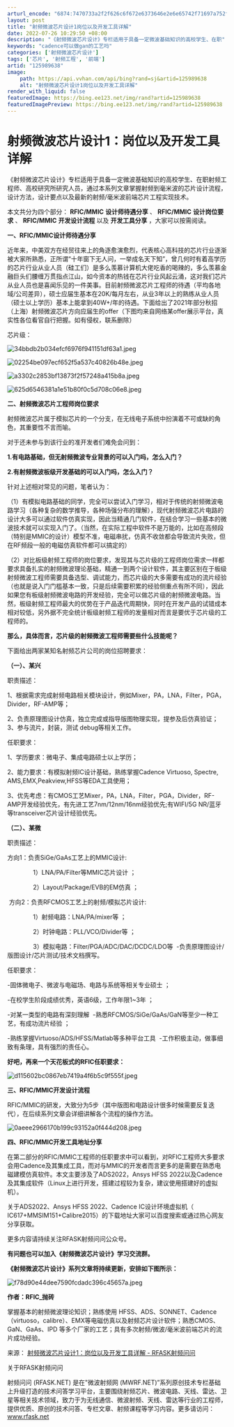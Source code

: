 ```yaml
---
arturl_encode: "6874:7470733a2f2f626c6f672e6373646e2e6e65742f71697a752f:61727469636c652f64657461696c732f313235393839363338"
layout: post
title: "射频微波芯片设计1岗位以及开发工具详解"
date: 2022-07-26 10:29:50 +08:00
description: "《射频微波芯片设计》专栏适用于具备一定微波基础知识的高校学生、在职"
keywords: "cadence可以做gan的工艺吗"
categories: ['射频微波芯片设计']
tags: ['芯片', '射频工程', '前端']
artid: "125989638"
image:
    path: https://api.vvhan.com/api/bing?rand=sj&artid=125989638
    alt: "射频微波芯片设计1岗位以及开发工具详解"
render_with_liquid: false
featuredImage: https://bing.ee123.net/img/rand?artid=125989638
featuredImagePreview: https://bing.ee123.net/img/rand?artid=125989638
---
```


# 射频微波芯片设计1：岗位以及开发工具详解

《射频微波芯片设计》专栏适用于具备一定微波基础知识的高校学生、在职射频工程师、高校研究所研究人员，通过本系列文章掌握射频到毫米波的芯片设计流程，设计方法，设计要点以及最新的射频/毫米波前端芯片工程实现技术。

本文共分为四个部分：
**RFIC/MMIC**
**设计师待遇分享**
、
**RFIC/MMIC**
**设计岗位要求**
、
**RFIC/MMIC**
**开发设计流程**
以及
**开发工具分享**
，大家可以按需阅读。

**一、RFIC/MMIC设计师待遇分享**

近年来，中美双方在经贸往来上的角逐愈演愈烈，代表核心高科技的芯片行业逐渐被大家所熟悉，正所谓“十年窗下无人问，一举成名天下知”，曾几何时有着高学历的芯片行业从业人员（硅工们）是多么羡慕计算机大佬吃香的喝辣的，多么羡慕金融巨头们腰缠万贯指点江山，如今资本的热钱在芯片行业风起云涌，这对我们芯片从业人员也是喜闻乐见的一件美事。目前射频微波芯片工程师的待遇（平均各地域/公司差异），硕士应届生基本在20K/每月左右，从业3年以上的熟练从业人员（硕士以上学历）基本上能拿到40W+/年的待遇。下面给出了2021年部分秋招（上海）射频微波芯片方向应届生的offer（下图均来自网络某offer展示平台，真实性各位看官自行把握。如有侵权，联系删除）

芯片级：

![34bbdb2b034efcf6976f941151df63a1.jpeg](https://i-blog.csdnimg.cn/blog_migrate/f9b19288efeadc84431868335a869fde.jpeg)

![02254be097ecf652f5a537c40826b48e.jpeg](https://i-blog.csdnimg.cn/blog_migrate/e86933c612c0dabc138b869c76b52b56.jpeg)

![a3302c2853bf13873f2f57248a415b8a.jpeg](https://i-blog.csdnimg.cn/blog_migrate/9796e1703c5c985274384bc197084aef.jpeg)

![625d6546381a1e51b80f0c5d708c06e8.jpeg](https://i-blog.csdnimg.cn/blog_migrate/f61e3d6e777dbc08d79c0a593ae4720f.jpeg)

**二、射频微波芯片工程师岗位要求**

射频微波芯片属于模拟芯片的一个分支，在无线电子系统中扮演着不可或缺的角色，其重要性不言而喻。

对于还未参与到该行业的准开发者们难免会问到：

**1.有电路基础，但无射频微波专业背景的可以入门吗，怎么入门？**

**2.有射频微波板级开发基础的可以入门吗，怎么入门？**

针对上述相对常见的问题，笔者认为：

（1）有模拟电路基础的同学，完全可以尝试入门学习，相对于传统的射频微波电路学习（各种复杂的数学推导，各种场强分布的理解），现代射频微波芯片电路的设计大多可以通过软件仿真实现，因此当精通几门软件，在结合学习一些基本的微波技术就可以实现入门了。（当然，在实际工程中软件不是万能的，比如在高频段（特别是MMIC的设计）模型不准，电磁串扰，仿真不收敛都会导致流片失败，但在RF频段一般的电磁仿真软件都可以搞定的）

（2）对比板级射频工程师的岗位要求，发现其与芯片级的工程师岗位需求一样都要求具备扎实的射频微波理论基础，精通一到两个设计软件，其主要区别在于板级射频微波工程师需要具备选型、调试能力，而芯片级的大多需要有成功的流片经验（也就是说入门门槛基本一致，只是后续需要积累的经验侧重点有所不同），因此如果您有板级射频微波电路的开发经验，完全可以做芯片级的射频微波电路。当然，板级射频工程师最大的优势在于产品迭代周期快，同时在开发产品的试错成本相对较低，另外据不完全统计板级射频工程师的发量相对而言是要优于芯片级的工程师的。

**那么，具体而言，芯片级的射频微波工程师需要些什么技能呢？**

下面给出两家某知名射频芯片公司的岗位招聘要求：

**（一）、某兴**

职责描述：

1、根据需求完成射频电路相关模块设计，例如Mixer，PA，LNA，Filter，PGA，Divider，RF-AMP等；&nbsp;

2、负责原理图设计仿真，独立完成或指导版图物理实现，提参及后仿真验证； 3、参与流片，封装，测试 debug等相关工作。

任职要求：

1、学历要求：微电子、集成电路硕士以上学历；&nbsp;

2、能力要求：有模拟射频IC设计基础，熟练掌握Cadence Virtuoso, Spectre, AMS,EMX,Peakview,HFSS等EDA工具使用；

3、优先考虑：有CMOS工艺Mixer，PA，LNA，Filter，PGA，Divider，RF-AMP开发经验优先，有先进工艺7nm/12nm/16nm经验优先;有WIFI/5G NR/蓝牙等transceiver芯片设计经验优先。

**（二）、某微**

职责描述：

方向1：负责SiGe/GaAs工艺上的MMIC设计:&nbsp;

&nbsp; &nbsp; &nbsp; &nbsp; &nbsp; &nbsp; &nbsp; &nbsp;1）LNA/PA/Filter等MMIC芯片设计 ；

&nbsp; &nbsp; &nbsp; &nbsp; &nbsp; &nbsp; &nbsp; &nbsp;2）Layout/Package/EVB的EM仿真 ；

&nbsp;方向2：负责RFCMOS工艺上的射频/模拟芯片设计:&nbsp;&nbsp;

&nbsp; &nbsp; &nbsp; &nbsp; &nbsp; &nbsp; &nbsp; &nbsp;1）射频电路：LNA/PA/mixer等 ；

&nbsp; &nbsp; &nbsp; &nbsp; &nbsp; &nbsp; &nbsp; &nbsp;2）时钟电路：PLL/VCO/Divider等 ；

&nbsp; &nbsp; &nbsp; &nbsp; &nbsp; &nbsp; &nbsp; &nbsp;3）模拟电路：Filter/PGA/ADC/DAC/DCDC/LDO等&nbsp; -负责原理图设计/版图设计/芯片测试/技术文档撰写。

任职要求：&nbsp;

-固体微电子、微波与电磁场、电路与系统等相关专业硕士 ；

-在校学生阶段成绩优秀，英语6级，工作年限1~3年 ；

-对某一类型的电路有深刻理解&nbsp; -熟悉RFCMOS/SiGe/GaAs/GaN等至少一种工艺，有成功流片经验 ；

-熟练掌握Virtuoso/ADS/HFSS/Matlab等多种平台工具&nbsp; -工作积极主动，做事细致有条理，具有强烈的责任心。

**好吧，再来一个天花板式的RFIC任职要求：**

![d115602bc0867eb7419a4f6b5c9f555f.jpeg](https://i-blog.csdnimg.cn/blog_migrate/8a6d24113504861fdb0ea6c54de7c2c4.jpeg)

**三、RFIC/MMIC开发设计流程**

RFIC/MMIC的研发，大致分为5步（其中版图和电路设计很多时候需要反复迭代），在后续系列文章会详细讲解各个流程的操作方法。

![0aeee2966170b199c93152a0f444d208.jpeg](https://i-blog.csdnimg.cn/blog_migrate/ecf8c9c3b9822dcc2058a79c024fdac1.jpeg)

**四、RFIC/MMIC开发工具地址分享**

在第二部分的RFIC/MMIC工程师的任职要求中可以看到，对RFIC工程师大多要求会用Cadence及其集成工具，而对与MMIC的开发者而言更多的是需要在熟悉电磁建模仿真软件。本文主要涉及了ADS2022，Ansys HFSS 2022以及Cadence及其集成软件（Linux上进行开发，搭建过程较为复杂，建议使用搭建好的虚拟机）。

关于ADS2022、Ansys HFSS 2022、Cadence IC设计环境虚拟机（ IC617+MMSIM151+Calibre2015）的下载地址大家可以百度搜索或通过热心网友分享获取。

更多内容请持续关注RFASK射频问问公众号。

**有问题也可以加入《射频微波芯片设计》学习交流群。**

**《射频微波芯片设计》系列文章将持续更新，安排如下图所示：**

![f78d90e44dee7590fcdadc396c45657a.jpeg](https://i-blog.csdnimg.cn/blog_migrate/58b132b411a78ef444a3a6858fdef0c9.jpeg)

**作者：RFIC\_抛砖**

掌握基本的射频微波理论知识；熟练使用 HFSS、ADS、SONNET、Cadence（virtuoso，calibre）、EMX等电磁仿真以及射频芯片设计软件；熟悉CMOS、GaN、GaAs、IPD 等多个厂家的工艺；具有多次射频/微波/毫米波前端芯片的流片成功经验。

来源：
[射频微波芯片设计1：岗位以及开发工具详解 - RFASK射频问问](https://www.rfask.net/article-613.html "射频微波芯片设计1：岗位以及开发工具详解 - RFASK射频问问")

关于RFASK射频问问&nbsp;

射频问问 (RFASK.NET) 是在"微波射频网 (MWRF.NET)”系列原创技术专栏基础上升级打造的技术问答学习平台，主要围绕射频芯片、微波电路、天线、雷达、卫星等相关技术领域，致力于为无线通信、微波射频、天线、雷达等行业的工程师，提供优质、原创的技术问答、专栏文章、射频课程等学习内容。更多请访问：www.rfask.net